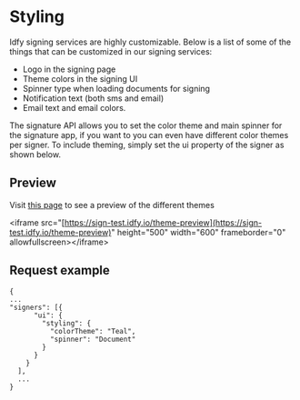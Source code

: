 # Styling

Idfy signing services are highly customizable. Below is a list of some of the things that can be customized in our signing services:

* Logo in the signing page
* Theme colors in the signing UI
* Spinner type when loading documents for signing
* Notification text \(both sms and email\)
* Email text and email colors.

The signature API allows you to set the color theme and main spinner for the signature app, if you want to you can even have different color themes per signer. To include theming, simply set the ui property of the signer as shown below.

## Preview

Visit [this page](https://sign-test.idfy.io/theme-preview) to see a preview of the different themes

&lt;iframe src="[https://sign-test.idfy.io/theme-preview](https://sign-test.idfy.io/theme-preview)" height="500" width="600" frameborder="0" allowfullscreen&gt;&lt;/iframe&gt;

## Request example

```
{
...
"signers": [{
      "ui": {        
        "styling": {
          "colorTheme": "Teal",
          "spinner": "Document"
        }
      }
    }
  ],  
  ...
}
```



